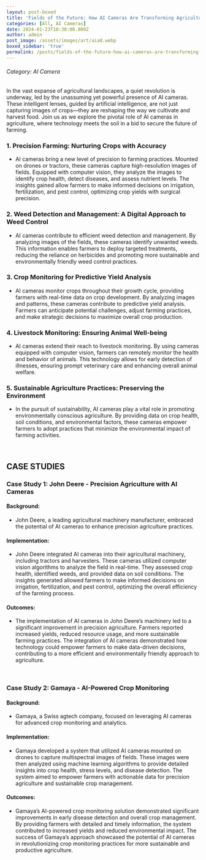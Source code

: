 ```yaml
---
layout: post-boxed
title: 'Fields of the Future: How AI Cameras Are Transforming Agriculture'
categories: [All, AI Cameras]
date: 2024-01-23T18:30:00.000Z
author: admin
post_image: /assets/images/art/aia8.webp
boxed_sidebar: 'true'
permalink: /posts/fields-of-the-future-how-ai-cameras-are-transforming-agriculture
---
```


###### Category: AI Camera

In the vast expanse of agricultural landscapes, a quiet revolution is underway, led by the unassuming yet powerful presence of AI cameras. These intelligent lenses, guided by artificial intelligence, are not just capturing images of crops—they are reshaping the way we cultivate and harvest food. Join us as we explore the pivotal role of AI cameras in agriculture, where technology meets the soil in a bid to secure the future of farming.

### 1. Precision Farming: Nurturing Crops with Accuracy

* AI cameras bring a new level of precision to farming practices. Mounted on drones or tractors, these cameras capture high-resolution images of fields. Equipped with computer vision, they analyze the images to identify crop health, detect diseases, and assess nutrient levels. The insights gained allow farmers to make informed decisions on irrigation, fertilization, and pest control, optimizing crop yields with surgical precision.

### 2. Weed Detection and Management: A Digital Approach to Weed Control

* AI cameras contribute to efficient weed detection and management. By analyzing images of the fields, these cameras identify unwanted weeds. This information enables farmers to deploy targeted treatments, reducing the reliance on herbicides and promoting more sustainable and environmentally friendly weed control practices.

### 3. Crop Monitoring for Predictive Yield Analysis

* AI cameras monitor crops throughout their growth cycle, providing farmers with real-time data on crop development. By analyzing images and patterns, these cameras contribute to predictive yield analysis. Farmers can anticipate potential challenges, adjust farming practices, and make strategic decisions to maximize overall crop production.

### 4. Livestock Monitoring: Ensuring Animal Well-being

* AI cameras extend their reach to livestock monitoring. By using cameras equipped with computer vision, farmers can remotely monitor the health and behavior of animals. This technology allows for early detection of illnesses, ensuring prompt veterinary care and enhancing overall animal welfare.

### 5. Sustainable Agriculture Practices: Preserving the Environment

* In the pursuit of sustainability, AI cameras play a vital role in promoting environmentally conscious agriculture. By providing data on crop health, soil conditions, and environmental factors, these cameras empower farmers to adopt practices that minimize the environmental impact of farming activities.

<br>

## CASE STUDIES

### Case Study 1: John Deere - Precision Agriculture with AI Cameras

#### Background:

* John Deere, a leading agricultural machinery manufacturer, embraced the potential of AI cameras to enhance precision agriculture practices.

#### Implementation:

* John Deere integrated AI cameras into their agricultural machinery, including tractors and harvesters. These cameras utilized computer vision algorithms to analyze the field in real-time. They assessed crop health, identified weeds, and provided data on soil conditions. The insights generated allowed farmers to make informed decisions on irrigation, fertilization, and pest control, optimizing the overall efficiency of the farming process.

#### Outcomes:

* The implementation of AI cameras in John Deere’s machinery led to a significant improvement in precision agriculture. Farmers reported increased yields, reduced resource usage, and more sustainable farming practices. The integration of AI cameras demonstrated how technology could empower farmers to make data-driven decisions, contributing to a more efficient and environmentally friendly approach to agriculture.

<br>

### Case Study 2: Gamaya - AI-Powered Crop Monitoring

#### Background:

* Gamaya, a Swiss agtech company, focused on leveraging AI cameras for advanced crop monitoring and analytics.

#### Implementation:

* Gamaya developed a system that utilized AI cameras mounted on drones to capture multispectral images of fields. These images were then analyzed using machine learning algorithms to provide detailed insights into crop health, stress levels, and disease detection. The system aimed to empower farmers with actionable data for precision agriculture and sustainable crop management.

#### Outcomes:

* Gamaya’s AI-powered crop monitoring solution demonstrated significant improvements in early disease detection and overall crop management. By providing farmers with detailed and timely information, the system contributed to increased yields and reduced environmental impact. The success of Gamaya’s approach showcased the potential of AI cameras in revolutionizing crop monitoring practices for more sustainable and productive agriculture.
